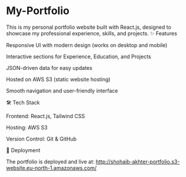 # My-Portfolio
This is my personal portfolio website built with React.js, designed to showcase my professional experience, skills, and projects.
✨ Features

Responsive UI with modern design (works on desktop and mobile)

Interactive sections for Experience, Education, and Projects

JSON-driven data for easy updates

Hosted on AWS S3 (static website hosting)

Smooth navigation and user-friendly interface

🛠️ Tech Stack

Frontend: React.js, Tailwind CSS

Hosting: AWS S3

Version Control: Git & GitHub

🚀 Deployment

The portfolio is deployed and live at:
http://shohaib-akhter-portfolio.s3-website.eu-north-1.amazonaws.com/
